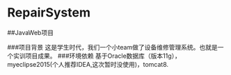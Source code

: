 # RepairSystem
##JavaWeb项目

###项目背景
这是学生时代，我们一个小team做了设备维修管理系统。也就是一个实训项目成果。
###环境依赖
基于Oracle数据库（版本11g），myeclipse2015(个人推荐IDEA,这次暂时没使用)，tomcat8.



